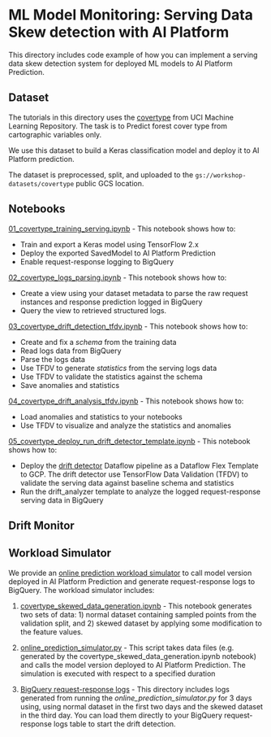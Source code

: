 # ML Model Monitoring: Serving Data Skew detection with AI Platform

This directory includes code example of how you can implement a serving data skew detection system for deployed ML
models to AI Platform Prediction.

## Dataset

The tutorials in this directory uses the [covertype](https://archive.ics.uci.edu/ml/datasets/covertype) from 
UCI Machine Learning Repository. The task is to Predict forest cover type from cartographic variables only.

We use this dataset to build a Keras classification model and deploy it to AI Platform prediction.

The dataset is preprocessed, split, and uploaded to the `gs://workshop-datasets/covertype` public GCS location. 

## Notebooks

[01_covertype_training_serving.ipynb](01_covertype_training_serving.ipynb) - This notebook shows how to:
 * Train and export a Keras model using TensorFlow 2.x
 * Deploy the exported SavedModel to AI Platform Prediction
 * Enable request-response logging to BigQuery
    
[02_covertype_logs_parsing.ipynb](02_covertype_logs_parsing.ipynb) - This notebook shows how to:
  * Create a view using your dataset metadata to parse the raw request instances and response prediction 
    logged in BigQuery
  * Query the view to retrieved structured logs.

[03_covertype_drift_detection_tfdv.ipynb](03_covertype_drift_detection_tfdv.ipynb) - This notebook shows how to:
  * Create and fix a *schema* from the training data
  * Read logs data from BigQuery
  * Parse the logs data
  * Use TFDV to generate *statistics* from the serving logs data 
  * Use TFDV to validate the statistics against the schema
  * Save anomalies and statistics
        
[04_covertype_drift_analysis_tfdv.ipynb](04_covertype_drift_analysis_tfdv.ipynb) - This notebook shows how to:
  * Load anomalies and statistics to your notebooks
  * Use TFDV to visualize and analyze the statistics and anomalies

[05_covertype_deploy_run_drift_detector_template.ipynb](04_covertype_deploy_run_drift_detector_template.ipynb) -
This notebook shows how to:
  * Deploy the [drift detector](drift_monitor/drift_detector) Dataflow pipeline as a Dataflow Flex Template to GCP.
     The drift detector use TensorFlow Data Validation (TFDV) to validate the serving data against 
     baseline schema and statistics
  * Run the drift_analyzer template to analyze the logged request-response serving data in BigQuery


## Drift Monitor

## Workload Simulator

We provide an [online prediction workload simulator](workload_simulator) to call model version deployed in AI Platform
Prediction and generate request-response logs to BigQuery. The workload simulator includes:
    
 1. [covertype_skewed_data_generation.ipynb](workload_simulator/covertype_skewed_data_generation.ipynb) - This notebook 
 generates two sets of data: 1) normal dataset containing sampled points from the validation split, and 2) skewed dataset
 by applying some modification to the feature values.
 
 2. [online_prediction_simulator.py](workload_simulator/online_prediction_simulator.py) - This script takes data files 
 (e.g. generated by the covertype_skewed_data_generation.ipynb notebook) and calls the model version deployed to
  AI Platform Prediction. The simulation is executed with respect to a specified duration
  
 3. [BigQuery request-response logs](workload_simulator/bq_request_response_logs) - This directory includes logs 
 generated from running the *online_prediction_simulator.py* for 3 days using, using normal dataset in the first two days
 and the skewed dataset in the third day. You can load them directly to your BigQuery request-response logs table
 to start the drift detection.
 
 



